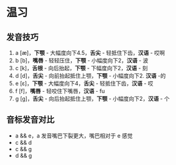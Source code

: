 # 温习
## 发音技巧
1. a [æ]，**下颚** - 大幅度向下4.5，**舌尖** - 轻抵住下齿，**汉语** - 哎啊
2. b [b]，**嘴唇** - 轻轻压住，**下颚** - 小幅度向下2，**汉语** - 波
3. c [k]，**舌根** - 向后抬起，**下颚** - 下幅度向下2，**汉语** - 刻
4. d [d]，**舌尖** - 向前抬起抵住上颚，**下颚** - 小幅度向下2. **汉语** -的
5. e [ɛ]，**下颚** - 大幅度向下4，**舌尖** - 轻抵住下齿，**汉语** - 哎
6. f [f]，**嘴唇** - 轻咬住下嘴唇，**汉语** - fu
7. g [g]，**舌尖** - 向后抬起抵住上颚，**下颚** - 小幅度向下2，**汉语** - 个

##  音标发音对比
* a && e，a 发音嘴巴下裂更大，嘴巴相对于 e 感觉
* c && d
* c && g
* d && g